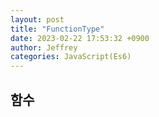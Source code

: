 ```yaml
---
layout: post
title: "FunctionType"
date: 2023-02-22 17:53:32 +0900
author: Jeffrey
categories: JavaScript(Es6)
---
```


## 함수
